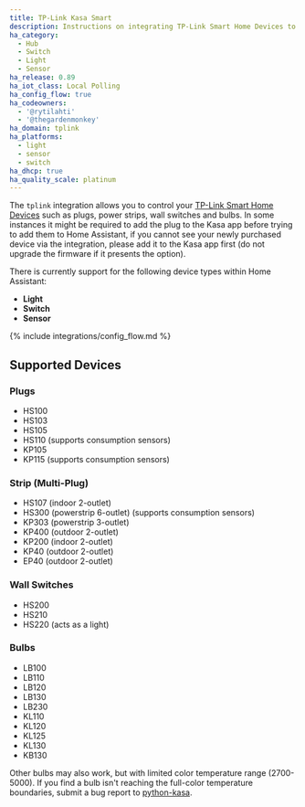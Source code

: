 ```yaml
---
title: TP-Link Kasa Smart
description: Instructions on integrating TP-Link Smart Home Devices to Home Assistant.
ha_category:
  - Hub
  - Switch
  - Light
  - Sensor
ha_release: 0.89
ha_iot_class: Local Polling
ha_config_flow: true
ha_codeowners:
  - '@rytilahti'
  - '@thegardenmonkey'
ha_domain: tplink
ha_platforms:
  - light
  - sensor
  - switch
ha_dhcp: true
ha_quality_scale: platinum
---
```


The `tplink` integration allows you to control your [TP-Link Smart Home Devices](https://www.tp-link.com/kasa-smart/) such as plugs, power strips, wall switches and bulbs.
In some instances it might be required to add the plug to the Kasa app before trying to add them to Home Assistant, if you cannot see your newly purchased device via the integration, please add it to the Kasa app first (do not upgrade the firmware if it presents the option).

There is currently support for the following device types within Home Assistant:

- **Light**
- **Switch**
- **Sensor**

{% include integrations/config_flow.md %}

## Supported Devices
### Plugs

- HS100
- HS103
- HS105
- HS110 (supports consumption sensors)
- KP105
- KP115 (supports consumption sensors)

### Strip (Multi-Plug)

- HS107 (indoor 2-outlet)
- HS300 (powerstrip 6-outlet) (supports consumption sensors)
- KP303 (powerstrip 3-outlet)
- KP400 (outdoor 2-outlet)
- KP200 (indoor 2-outlet)
- KP40 (outdoor 2-outlet)
- EP40 (outdoor 2-outlet)

### Wall Switches

- HS200
- HS210
- HS220 (acts as a light)

### Bulbs

- LB100
- LB110
- LB120
- LB130
- LB230
- KL110
- KL120
- KL125
- KL130
- KB130

Other bulbs may also work, but with limited color temperature range (2700-5000). If you find a bulb isn't reaching the full-color temperature boundaries, submit a bug report to [python-kasa](https://github.com/python-kasa/python-kasa).
